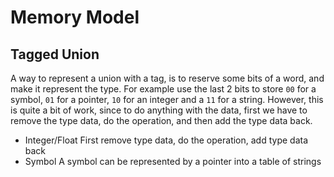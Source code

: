 # Memory Model

## Tagged Union

A way to represent a union with a tag, is to reserve some bits of a word, and make it represent the type.  For example use the last 2 bits to store `00` for a symbol, `01` for a pointer, `10` for an integer and a `11` for a string. However, this is quite a bit of work, since to do anything with the data, first we have to remove the type data, do the operation, and then add the type data back.

* Integer/Float
  First remove type data, do the operation, add type data back
* Symbol
  A symbol can be represented by a pointer into a table of strings